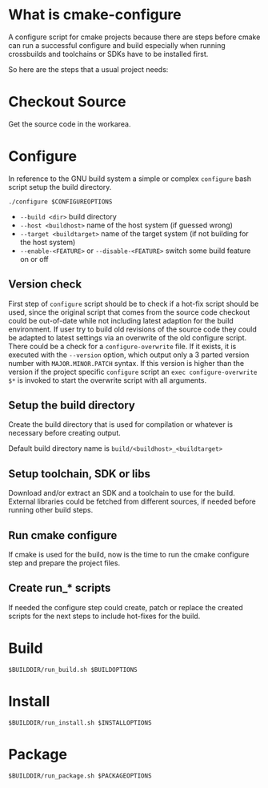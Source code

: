 # What is cmake-configure
A configure script for cmake projects because there are steps before cmake can run a successful configure and build especially when running crossbuilds and toolchains or SDKs have to be installed first.

So here are the steps that a usual project needs:

# Checkout Source
Get the source code in the workarea.

# Configure
In reference to the GNU build system a simple or complex `configure` bash script setup the build directory.

```
./configure $CONFIGUREOPTIONS
```
* `--build <dir>` build directory
* `--host <buildhost>` name of the host system (if guessed wrong)
* `--target <buildtarget>` name of the target system (if not building for the host system)
* `--enable-<FEATURE>` or `--disable-<FEATURE>` switch some build feature on or off

## Version check
First step of `configure` script should be to check if a hot-fix script should be used, since the original script that comes from the source code checkout could be out-of-date while not including latest adaption for the build environment. If user try to build old revisions of the source code they could be adapted to latest settings via an overwrite of the old configure script.  
There could be a check for a `configure-overwrite` file. If it exists, it is executed with the `--version` option, which output only a 3 parted version number with `MAJOR.MINOR.PATCH` syntax. If this version is higher than the version if the project specific `configure` script an `exec configure-overwrite $*` is invoked to start the overwrite script with all arguments.

## Setup the build directory
Create the build directory that is used for compilation or whatever is necessary before creating output.

Default build directory name is `build/<buildhost>_<buildtarget>`

## Setup toolchain, SDK or libs
Download and/or extract an SDK and a toolchain to use for the build. External libraries could be fetched from different sources, if needed before running other build steps.

## Run cmake configure
If cmake is used for the build, now is the time to run the cmake configure step and prepare the project files.

## Create run_* scripts
If needed the configure step could create, patch or replace the created scripts for the next steps to include hot-fixes for the build.

# Build
```
$BUILDDIR/run_build.sh $BUILDOPTIONS
```

# Install
```
$BUILDDIR/run_install.sh $INSTALLOPTIONS
```

# Package
```
$BUILDDIR/run_package.sh $PACKAGEOPTIONS
```

